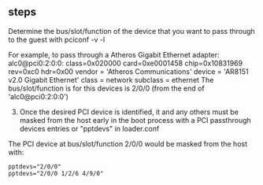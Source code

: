 
## steps

Determine the bus/slot/function of the device that you want to pass through to the guest with pciconf -v -l

For example, to pass through a Atheros Gigabit Ethernet adapter:
alc0@pci0:2:0:0:        class=0x020000 card=0xe0001458 chip=0x10831969 rev=0xc0 hdr=0x00
    vendor     = 'Atheros Communications'
    device     = 'AR8151 v2.0 Gigabit Ethernet'
    class      = network
    subclass   = ethernet
The bus/slot/function is for this devices is 2/0/0 (from the end of 'alc0@pci0:2:0:0')

3. Once the desired PCI device is identified, it and any others must be masked from the host early in the boot process with a PCI passthrough devices entries or "pptdevs" in loader.conf

The PCI device at bus/slot/function 2/0/0 would be masked from the host with:

    pptdevs="2/0/0"
    pptdevs="2/0/0 1/2/6 4/9/0"
